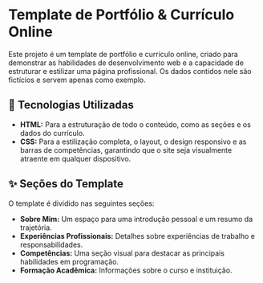 # Template de Portfólio & Currículo Online

Este projeto é um template de portfólio e currículo online, criado para demonstrar as habilidades de desenvolvimento web e a capacidade de estruturar e estilizar uma página profissional. Os dados contidos nele são fictícios e servem apenas como exemplo.

## 🚀 Tecnologias Utilizadas

* **HTML:** Para a estruturação de todo o conteúdo, como as seções e os dados do currículo.
* **CSS:** Para a estilização completa, o layout, o design responsivo e as barras de competências, garantindo que o site seja visualmente atraente em qualquer dispositivo.

## ✨ Seções do Template

O template é dividido nas seguintes seções:

* **Sobre Mim:** Um espaço para uma introdução pessoal e um resumo da trajetória.
* **Experiências Profissionais:** Detalhes sobre experiências de trabalho e responsabilidades.
* **Competências:** Uma seção visual para destacar as principais habilidades em programação.
* **Formação Acadêmica:** Informações sobre o curso e instituição.
